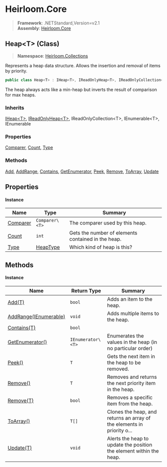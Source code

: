 # Heirloom.Core

> **Framework**: .NETStandard,Version=v2.1  
> **Assembly**: [Heirloom.Core][0]

## Heap\<T> (Class)

> **Namespace**: [Heirloom.Collections][0]

Represents a heap data structure. Allows the insertion and removal of items by priority.

```cs
public class Heap<T> : IHeap<T>, IReadOnlyHeap<T>, IReadOnlyCollection<T>, IEnumerable<T>, IEnumerable
```

The heap always acts like a min-heap but inverts the result of comparison for max heaps.

### Inherits

[IHeap\<T>][1], [IReadOnlyHeap\<T>][2], IReadOnlyCollection\<T>, IEnumerable\<T>, IEnumerable

### Properties

[Comparer][3], [Count][4], [Type][5]

### Methods

[Add][6], [AddRange][7], [Contains][8], [GetEnumerator][9], [Peek][10], [Remove][11], [ToArray][12], [Update][13]

## Properties

#### Instance

| Name          | Type           | Summary                                            |
|---------------|----------------|----------------------------------------------------|
| [Comparer][3] | `Comparer\<T>` | The comparer used by this heap.                    |
| [Count][4]    | `int`          | Gets the number of elements contained in the heap. |
| [Type][5]     | [HeapType][14] | Which kind of heap is this?                        |

## Methods

#### Instance

| Name                          | Return Type       | Summary                                                                |
|-------------------------------|-------------------|------------------------------------------------------------------------|
| [Add(T)][6]                   | `bool`            | Adds an item to the heap.                                              |
| [AddRange(IEnumerable<T>)][7] | `void`            | Adds multiple items to the heap.                                       |
| [Contains(T)][8]              | `bool`            |                                                                        |
| [GetEnumerator()][9]          | `IEnumerator\<T>` | Enumerates the values in the heap (in no particular order)             |
| [Peek()][10]                  | `T`               | Gets the next item in the heap to be removed.                          |
| [Remove()][11]                | `T`               | Removes and returns the next priority item in the heap.                |
| [Remove(T)][11]               | `bool`            | Removes a specific item from the heap.                                 |
| [ToArray()][12]               | `T[]`             | Clones the heap, and returns an array of the elements in priority o... |
| [Update(T)][13]               | `void`            | Alerts the heap to update the position the element within the heap.    |

[0]: ../../Heirloom.Core.md
[1]: IHeap[T].md
[2]: IReadOnlyHeap[T].md
[3]: Heap[T]/Comparer.md
[4]: Heap[T]/Count.md
[5]: Heap[T]/Type.md
[6]: Heap[T]/Add.md
[7]: Heap[T]/AddRange.md
[8]: Heap[T]/Contains.md
[9]: Heap[T]/GetEnumerator.md
[10]: Heap[T]/Peek.md
[11]: Heap[T]/Remove.md
[12]: Heap[T]/ToArray.md
[13]: Heap[T]/Update.md
[14]: HeapType.md
